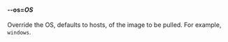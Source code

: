 #### **--os**=*OS*

Override the OS, defaults to hosts, of the image to be pulled. For example, `windows`.
